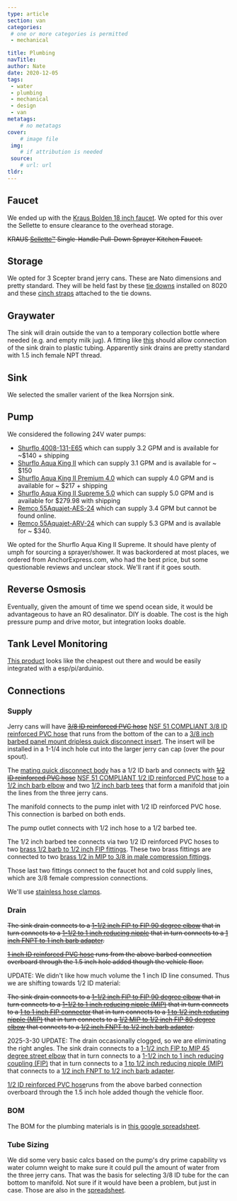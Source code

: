 ```yaml
---
type: article
section: van
categories: 
 # one or more categories is permitted
 - mechanical

title: Plumbing
navTitle: 
author: Nate
date: 2020-12-05
tags:
 - water
 - plumbing
 - mechanical
 - design
 - van
metatags:
	# no metatags
cover: 
	# image file
 img: 
	# if attribution is needed
 source: 
	# url: url
tldr:
---
```



## Faucet

We ended up with the [Kraus Bolden 18 inch faucet](https://www.kraususa.com/kitchen/kitchen-faucets/commercial-style-faucets/kraus-kpf-1610sfsmb.html).  We opted for this over the Sellette to ensure clearance to the overhead storage.

~~KRAUS [Sellette™](https://www.kraususa.com/catalogsearch/result/?q=Sellette) Single-Handle Pull-Down Sprayer Kitchen Faucet.~~


## Storage

We opted for 3 Scepter brand jerry cans.  These are Nato dimensions and pretty standard.  They will be held fast by these [tie downs](https://www.amazon.com/gp/product/B07V9NKM26/) installed on 8020 and these [cinch straps](https://www.amazon.com/gp/product/B07TS253QC?th=1) attached to the tie downs.

## Graywater

The sink will drain outside the van to a temporary collection bottle where needed (e.g. and empty milk jug).  A fitting like [this](https://www.dripdepot.com/item/layflat-oval-hose-insert-by-fpt-adapter-barb-size-1-half-inch-fpt-size-1-half-inch) should allow connection of the sink drain to plastic tubing.  Apparently sink drains are pretty standard with 1.5 inch female NPT thread.

## Sink

We selected the smaller varient of the Ikea Norrsjon sink.

## Pump

We considered the following 24V water pumps:

* [Shurflo 4008-131-E65](pds-4008-131-x65.pdf) which can supply 3.2 GPM and is available for ~$140 + shipping
* [Shurflo Aqua King II](pds-4138-131-x65.pdf) which can supply 3.1 GPM and is available for ~ $150
* [Shurflo Aqua King II Premium 4.0](pds-4148-163-x75.pdf) which can supply 4.0 GPM and is available for ~ $217 + shipping
* [Shurflo Aqua King II Supreme 5.0](pds-4158-163-x75.pdf) which can supply 5.0 GPM and is available for $279.98 with shipping
* [Remco 55Aquajet-AES-24](55aquajet-aes-24-spec.pdf) which can supply 3.4 GPM but cannot be found online.
* [Remco 55Aquajet-ARV-24](55aquajet-arv-24-spec.pdf) which can supply 5.3 GPM and is available for ~ $340.

We opted for the Shurflo Aqua King II Supreme.  It should have plenty of umph for sourcing a sprayer/shower.  It was backordered at most places, we ordered from AnchorExpress.com, who had the best price, but some questionable reviews and unclear stock.  We'll rant if it goes south.

## Reverse Osmosis

Eventually, given the amount of time we spend ocean side, it would be advantageous to have an RO desalinator.  DIY is doable.  The cost is the high pressure pump and drive motor, but integration looks doable.

## Tank Level Monitoring

[This product](https://milonetech.com/products/chemical-etape-assembly) looks like the cheapest out there and would be easily integrated with a esp/pi/arduinio.

## Connections

### Supply

Jerry cans will have ~~[3/8 ID reinforced PVC hose](https://www.usplastic.com/catalog/item.aspx?itemid=44393&catid=993)~~ [NSF 51 COMPLIANT 3/8 ID reinforced PVC hose](https://www.mcmaster.com/52375K33/) that runs from the bottom of the can to a [3/8 inch barbed panel mount dripless quick disconnect insert](https://www.usplastic.com/catalog/item.aspx?itemid=40966).  The insert will be installed in a 1-1/4 inch hole cut into the larger jerry can cap (over the pour spout).

The [mating quick disconnect body](https://www.usplastic.com/catalog/item.aspx?itemid=44801) has a 1/2 ID barb and connects with ~~[1/2 ID reinforced PVC hose](https://www.usplastic.com/catalog/item.aspx?itemid=44394)~~ [NSF 51 COMPLIANT 1/2 ID reinforced PVC hose](https://www.mcmaster.com/52375K34/) to a [1/2 inch barb elbow](https://www.usplastic.com/catalog/item.aspx?itemid=31321) and two [1/2 inch barb tees](https://www.usplastic.com/catalog/item.aspx?itemid=30043) that form a manifold that join the lines from the three jerry cans.

The manifold connects to the pump inlet with 1/2 ID reinforced PVC hose.  This connection is barbed on both ends.

The pump outlet connects with 1/2 inch hose to a 1/2 barbed tee.

The 1/2 inch barbed tee connects via two 1/2 ID reinforced PVC hoses to two [brass 1/2 barb to 1/2 inch FIP fittings](https://www.homedepot.com/p/Everbilt-1-2-in-Barb-x-1-2-in-FIP-Brass-Adapter-Fitting-800099/300096250).  These two brass fittings are connected to two [brass 1/2 in MIP to 3/8 in male compression fittings](https://www.homedepot.com/p/Everbilt-3-8-in-Compression-x-1-2-in-MIP-Brass-Adapter-Fitting-804599/304958602).

Those last two fittings connect to the faucet hot and cold supply lines, which are 3/8 female compression connections.

We'll use [stainless hose clamps](https://www.homedepot.com/p/Everbilt-3-4-1-3-4-in-Stainless-Steel-Hose-Clamp-6720595/202309386).

### Drain

~~The sink drain connects to a [1-1/2 inch FIP to FIP 90 degree elbow](hhttps://www.usplastic.com/catalog/item.aspx?itemid=34834) that in turn connects to a [1-1/2 to 1 inch reducing nipple](https://www.usplastic.com/catalog/item.aspx?itemid=135126) that in turn connects to a [1 inch FNPT to 1 inch barb adapter](https://www.usplastic.com/catalog/item.aspx?itemid=135154).~~

~~[1 inch ID reinforced PVC hose](https://www.usplastic.com/catalog/item.aspx?itemid=44396) runs from the above barbed connection overboard through the 1.5 inch hole added though the vehicle floor.~~

UPDATE:  We didn't like how much volume the 1 inch ID line consumed.  Thus we are shifting towards 1/2 ID material:

~~The sink drain connects to a [1-1/2 inch FIP to FIP 90 degree elbow](https://www.usplastic.com/catalog/item.aspx?itemid=34834) that in turn connects to a [1-1/2 to 1 inch reducing nipple (MIP)](https://www.usplastic.com/catalog/item.aspx?itemid=135126) that in turn connects to a [1 to 1 inch FIP connector](https://www.mcmaster.com/46885K184/)  that in turn connects to a [1 to 1/2 inch reducing nipple (MIP)](https://www.mcmaster.com/46885K303/) that in turn connects to a [1/2 MIP to 1/2 inch FIP 80 degree elbow](https://www.mcmaster.com/46885K122/) that connects to a [1/2 inch FNPT to 1/2 inch barb adapter](https://www.mcmaster.com/5218K749/).~~

2025-3-30 UPDATE: The drain occasionally clogged, so we are eliminating the right angles.  The sink drain connects to a [1-1/2 inch FIP to MIP 45 degree street elbow](https://www.banjocorp.com/banjo/Pipe-Fittings/SL150-45/p/2827167) that in turn connects to a [1-1/2 inch to 1 inch reducing coupling (FIP)](https://www.banjocorp.com/banjo/Pipe-Fittings/RC150-100/p/2826172) that in turn connects to a [1 to 1/2 inch reducing nipple (MIP)](https://www.mcmaster.com/46885K303/) that connects to a [1/2 inch FNPT to 1/2 inch barb adapter](https://www.mcmaster.com/5218K749/).

[1/2 ID reinforced PVC hose](https://www.usplastic.com/catalog/item.aspx?itemid=44394)runs from the above barbed connection overboard through the 1.5 inch hole added though the vehicle floor.

### BOM

The BOM for the plumbing materials is in [this google spreadsheet](https://docs.google.com/spreadsheets/d/17HZ0PQemrudDK19Y8YS6FRYkqoR4Je7hPl_VndWTkXY/edit?usp=sharing).

### Tube Sizing

We did some very basic calcs based on the pump's dry prime capability vs water column weight to make sure it could pull the amount of water from the three jerry cans.  That was the basis for selecting 3/8 ID tube for the can bottom to manifold.  Not sure if it would have been a problem, but just in case.  Those are also in the [spreadsheet](https://docs.google.com/spreadsheets/d/17HZ0PQemrudDK19Y8YS6FRYkqoR4Je7hPl_VndWTkXY/edit?usp=sharing).



